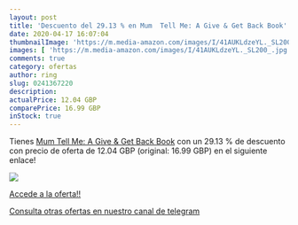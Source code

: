 ```yaml
---
layout: post
title: 'Descuento del 29.13 % en Mum  Tell Me: A Give & Get Back Book'
date: 2020-04-17 16:07:04
thumbnailImage: 'https://m.media-amazon.com/images/I/41AUKLdzeYL._SL200_.jpg'
images: [ 'https://m.media-amazon.com/images/I/41AUKLdzeYL._SL200_.jpg' ]
comments: true
category: ofertas
author: ring
slug: 0241367220
description:
actualPrice: 12.04 GBP
comparePrice: 16.99 GBP
inStock: true
---
```


Tienes [Mum  Tell Me: A Give & Get Back Book](https://www.amazon.com/dp/0241367220/?tag=redken08-20) con un 29.13 % de descuento con precio de oferta de 12.04 GBP (original: 16.99 GBP) en el siguiente enlace!

[![](https://m.media-amazon.com/images/I/41AUKLdzeYL._SL200_.jpg)](https://www.amazon.com/dp/0241367220/?tag=redken08-20)

[Accede a la oferta!!](https://www.amazon.com/dp/0241367220/?tag=redken08-20)

[Consulta otras ofertas en nuestro canal de telegram](https://t.me/s/ofertas25)
